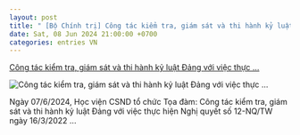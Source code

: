 ```yaml
---
layout: post
title: " [Bộ Chính trị] Công tác kiểm tra, giám sát và thi hành kỷ luật Đảng với việc thực ..."
date: Sat, 08 Jun 2024 21:00:00 +0700
categories: entries VN
---
```

[Công tác kiểm tra, giám sát và thi hành kỷ luật Đảng với việc thực ...](https://hvcsnd.edu.vn/tin-tuc-su-kien/hoat-dong-cua-hoc-vien/cong-tac-kiem-tra-giam-sat-va-thi-hanh-ky-luat-dang-voi-viec-thuc-hien-nghi-quyet-so-12-cua-bo-chinh-tri-9198)

![Công tác kiểm tra, giám sát và thi hành kỷ luật Đảng với việc thực ...](https://hvcsnd.edu.vn:443/Uploads/2024/6/5/8/_MG_9429.JPG)

Ngày 07/6/2024, Học viện CSND tổ chức Tọa đàm: Công tác kiểm tra, giám sát và thi hành kỷ luật Đảng với việc thực hiện Nghị quyết số 12-NQ/TW ngày 16/3/2022 ...

